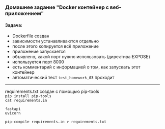 ### Домашнее задание "Docker контейнер c веб-приложением"
#### Задача:
- Dockerfile создан
- зависимости устанавливаются отдельно
- после этого копируется всё приложение
- приложение запускается
- объявлено, какой порт нужно использовать (директива EXPOSE)
- используется порт 8000
- есть комментарий с информацией о том, как запускать этот контейнер
- автоматический тест `test_homework_03` проходит

***
requirements.txt создан с помощью pip-tools  
`pip install pip-tools`  
`cat requirements.in`  
    
    fastapi
    uvicorn

`pip-compile requirements.in > requirements.txt`


